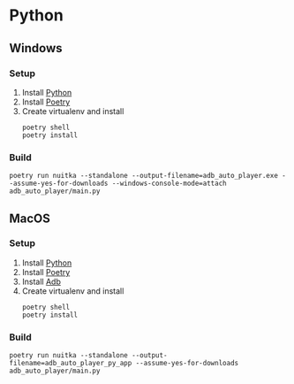 # Python

## Windows
### Setup
1. Install [Python](https://www.python.org/downloads/)
2. Install [Poetry](https://python-poetry.org/docs/#installing-with-the-official-installer)
3. Create virtualenv and install
   ```shell
   poetry shell
   poetry install
   ```
### Build
```shell
poetry run nuitka --standalone --output-filename=adb_auto_player.exe --assume-yes-for-downloads --windows-console-mode=attach adb_auto_player/main.py
```

## MacOS
### Setup
1. Install [Python](https://formulae.brew.sh/formula/python@3.12)
2. Install [Poetry](https://python-poetry.org/docs/#installing-with-pipx)
3. Install [Adb](https://formulae.brew.sh/cask/android-platform-tools)
4. Create virtualenv and install
   ```shell
   poetry shell
   poetry install
   ```
### Build
```shell
poetry run nuitka --standalone --output-filename=adb_auto_player_py_app --assume-yes-for-downloads adb_auto_player/main.py
```
